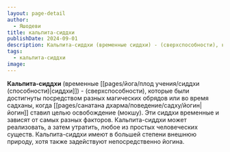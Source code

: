 ```yaml
---
layout: page-detail
author:
  - Яшодеви
title: кальпита-сиддхи
publishDate: 2024-09-01
description: Кальпита-сиддхи (временные сиддхи) - (сверхспособности), которые были достигнуты посредством разных магических обрядов или во время садханы, когда йогин ставил целью освобождение (мокшу).
tags:
  - кальпита-сиддхи
image:
---
```

**Кальпита-сиддхи** (временные [[pages/йога/плод учения/сиддхи (способности)|сиддхи]]) - (сверхспособности), которые были достигнуты посредством разных магических обрядов или во время садханы, когда [[pages/санатана дхарма/поведение/садху/йогин|йогин]] ставил целью освобождение (мокшу). Эти сиддхи временные и зависят от самых разных факторов. Кальпита-сиддхи может реализовать, а затем утратить, любое из простых человеческих существ. Кальпита-сиддхи имеют в большей степени внешнюю природу, хотя также задействуют непосредственно йогина.

